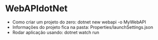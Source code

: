 # WebAPIdotNet

- Como criar um projeto do zero: dotnet new webapi -o MyWebAPI
- Informações do projeto fica na pasta: Properties/launchSettings.json
- Rodar aplicação usando: dotnet watch run
